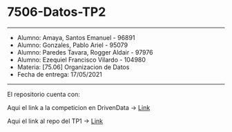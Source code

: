 # 7506-Datos-TP2
---
- Alumno: Amaya, Santos Emanuel - 96891
- Alumno: Gonzales, Pablo Ariel - 95079
- Alumno: Paredes Tavara, Rogger Aldair - 97976
- Alumno: Ezequiel Francisco Vilardo - 104980
- Materia: [75.06] Organizacion de Datos
- Fecha de entrega: 17/05/2021
---
El repositorio cuenta con:


Aqui el link a la competicion en DrivenData -> [Link](https://www.drivendata.org/competitions/57/nepal-earthquake/)

Aqui el link al repo del TP1 -> [Link](https://github.com/EzequielVF/7506-Datos-TP1)
